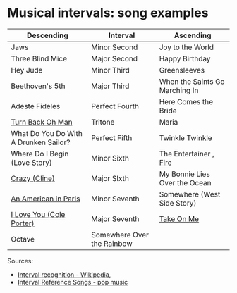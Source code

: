 # Musical intervals: song examples

Descending|Interval|Ascending                                                                                            
----------|--------|---------                                                                                            
Jaws|Minor Second|Joy to the World                                                                                       
Three Blind Mice|Major Second|Happy Birthday                                                                             
Hey Jude|Minor Third|Greensleeves                                                                                        
Beethoven's 5th|Major Third|When the Saints Go Marching In                                                               
Adeste Fideles|Perfect Fourth|Here Comes the Bride                                                                       
[Turn Back Oh Man](https://youtu.be/OGPCQ13aHLk?t=13)|Tritone|Maria                                                      
What Do You Do With A Drunken Sailor?|Perfect Fifth|Twinkle Twinkle                                                      
Where Do I Begin (Love Story)|Minor Sixth|The Entertainer , [Fire](https://youtu.be/FQLGhPHzxjc?t=107)                                                               
[Crazy (Cline)](https://youtu.be/6QEDb3xzdec?t=16)|Major SIxth| My Bonnie Lies Over the Ocean                                                                 
[An American in Paris](https://youtu.be/KU1X3Wut-k0)|Minor Seventh| Somewhere (West Side Story)                                                          
[I Love You (Cole Porter)](https://youtu.be/nXIXknT-iQ8)|Major Seventh|[Take On Me](https://youtu.be/djV11Xbc914?t=56)                                                                        
|Octave| Somewhere Over the Rainbow

Sources:
 * [Interval recognition - Wikipedia](https://en.wikipedia.org/wiki/Interval_recognition), 
 * [Interval Reference Songs - pop music](https://www.musical-u.com/learn/interval-reference-songs-that-youve-actually-heard-of/)
